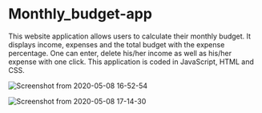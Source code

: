 # Monthly_budget-app
This website application allows users to calculate their monthly budget.
It displays income, expenses and the total budget with the expense percentage.
One can enter, delete his/her income as well as his/her expense with one click.
This application is coded in JavaScript, HTML and CSS.



![Screenshot from 2020-05-08 16-52-54](https://user-images.githubusercontent.com/65019647/81401760-99f98f80-914d-11ea-8c78-9ae27c318996.png)

![Screenshot from 2020-05-08 17-14-30](https://user-images.githubusercontent.com/65019647/81402790-af6fb900-914f-11ea-9bc6-c6e2db03ea85.png)
